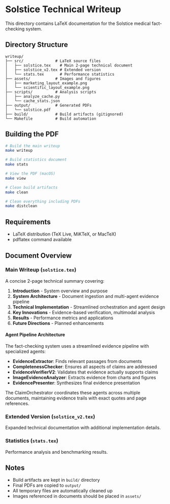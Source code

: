 # Solstice Technical Writeup

This directory contains LaTeX documentation for the Solstice medical fact-checking system.

## Directory Structure

```
writeup/
├── src/              # LaTeX source files
│   ├── solstice.tex    # Main 2-page technical document
│   ├── solstice_v2.tex # Extended version
│   └── stats.tex       # Performance statistics
├── assets/           # Images and figures
│   ├── marketing_layout_example.png
│   └── scientific_layout_example.png
├── scripts/          # Analysis scripts
│   ├── analyze_cache.py
│   └── cache_stats.json
├── output/           # Generated PDFs
│   └── solstice.pdf
├── build/            # Build artifacts (gitignored)
└── Makefile          # Build automation
```

## Building the PDF

```bash
# Build the main writeup
make writeup

# Build statistics document
make stats

# View the PDF (macOS)
make view

# Clean build artifacts
make clean

# Clean everything including PDFs
make distclean
```

## Requirements

- LaTeX distribution (TeX Live, MiKTeX, or MacTeX)
- pdflatex command available

## Document Overview

### Main Writeup (`solstice.tex`)
A concise 2-page technical summary covering:
1. **Introduction** - System overview and purpose
2. **System Architecture** - Document ingestion and multi-agent evidence pipeline
3. **Technical Implementation** - Streamlined orchestration and agent design
4. **Key Innovations** - Evidence-based verification, multimodal analysis
5. **Results** - Performance metrics and applications
6. **Future Directions** - Planned enhancements

#### Agent Pipeline Architecture
The fact-checking system uses a streamlined evidence pipeline with specialized agents:
- **EvidenceExtractor**: Finds relevant passages from documents
- **CompletenessChecker**: Ensures all aspects of claims are addressed
- **EvidenceVerifierV2**: Validates that evidence actually supports claims
- **ImageEvidenceAnalyzer**: Extracts evidence from charts and figures
- **EvidencePresenter**: Synthesizes final evidence presentation

The ClaimOrchestrator coordinates these agents across multiple documents, maintaining evidence trails with exact quotes and page references.

### Extended Version (`solstice_v2.tex`)
Expanded technical documentation with additional implementation details.

### Statistics (`stats.tex`)
Performance analysis and benchmarking results.

## Notes

- Build artifacts are kept in `build/` directory
- Final PDFs are copied to `output/`
- All temporary files are automatically cleaned up
- Images referenced in documents should be placed in `assets/`